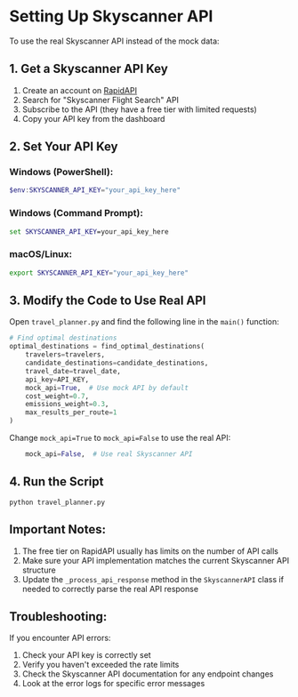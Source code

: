 # Setting Up Skyscanner API

To use the real Skyscanner API instead of the mock data:

## 1. Get a Skyscanner API Key

1. Create an account on [RapidAPI](https://rapidapi.com/)
2. Search for "Skyscanner Flight Search" API
3. Subscribe to the API (they have a free tier with limited requests)
4. Copy your API key from the dashboard

## 2. Set Your API Key

### Windows (PowerShell):
```powershell
$env:SKYSCANNER_API_KEY="your_api_key_here"
```

### Windows (Command Prompt):
```cmd
set SKYSCANNER_API_KEY=your_api_key_here
```

### macOS/Linux:
```bash
export SKYSCANNER_API_KEY="your_api_key_here"
```

## 3. Modify the Code to Use Real API

Open `travel_planner.py` and find the following line in the `main()` function:

```python
# Find optimal destinations
optimal_destinations = find_optimal_destinations(
    travelers=travelers,
    candidate_destinations=candidate_destinations,
    travel_date=travel_date,
    api_key=API_KEY,
    mock_api=True,  # Use mock API by default
    cost_weight=0.7,
    emissions_weight=0.3,
    max_results_per_route=1
)
```

Change `mock_api=True` to `mock_api=False` to use the real API:

```python
    mock_api=False,  # Use real Skyscanner API
```

## 4. Run the Script

```
python travel_planner.py
```

## Important Notes:

1. The free tier on RapidAPI usually has limits on the number of API calls
2. Make sure your API implementation matches the current Skyscanner API structure
3. Update the `_process_api_response` method in the `SkyscannerAPI` class if needed to correctly parse the real API response

## Troubleshooting:

If you encounter API errors:
1. Check your API key is correctly set
2. Verify you haven't exceeded the rate limits
3. Check the Skyscanner API documentation for any endpoint changes
4. Look at the error logs for specific error messages 